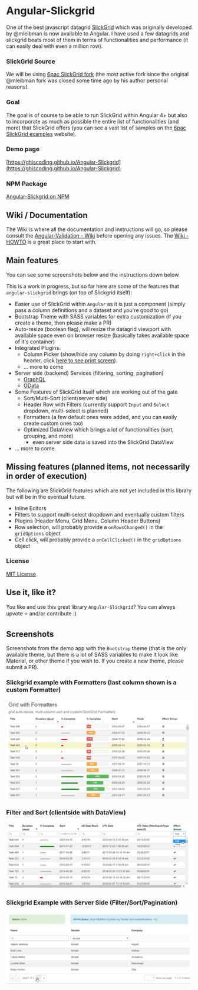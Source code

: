 # Angular-Slickgrid
One of the best javascript datagrid [SlickGrid](https://github.com/mleibman/SlickGrid) which was originally developed by @mleibman is now available to Angular. I have used a few datagrids and slickgrid beats most of them in terms of functionalities and performance (it can easily deal with even a million row).

### SlickGrid Source
We will be using [6pac SlickGrid fork](https://github.com/6pac/SlickGrid/) (the most active fork since the original @mleibman fork was closed some time ago by his author personal reasons).

### Goal
The goal is of course to be able to run SlickGrid within Angular 4+ but also to incorporate as much as possible the entire list of functionalities (and more) that SlickGrid offers (you can see a vast list of samples on the [6pac SlickGrid examples](https://github.com/6pac/SlickGrid/wiki/Examples) website).

### Demo page
[https://ghiscoding.github.io/Angular-Slickgrid](https://ghiscoding.github.io/Angular-Slickgrid)

### NPM Package
[Angular-Slickgrid on NPM](https://www.npmjs.com/package/angular-slickgrid)

<a name="wiki"></a>

## Wiki / Documentation
The Wiki is where all the documentation and instructions will go, so please consult the [Angular-Validation - Wiki](https://github.com/ghiscoding/angular-slickgrid/wiki) before opening any issues. The [Wiki - HOWTO](https://github.com/ghiscoding/angular-slickgrid/wiki/HOWTO---Step-by-Step) is a great place to start with.


<a name="main-features"></a>

## Main features
You can see some screenshots below and the instructions down below.

This is a work in progress, but so far here are some of the features that `angular-slickgrid` brings (on top of Slickgrid itself):
- Easier use of SlickGrid within `Angular` as it is just a component (simply pass a column definitions and a dataset and you're good to go)
- Bootstrap Theme with SASS variables for extra customization (if you create a theme, then please make a PR)
- Auto-resize (boolean flag), will resize the datagrid viewport with available space even on browser resize (basically takes available space of it's container)
- Integrated Plugins.
    - Column Picker (show/hide any column by doing `right+click` in the header, click [here to see print screen](/screenshots/columnPicker.png)).
    - ... more to come
- Server side (backend) Services (filtering, sorting, pagination)
    - [GraphQL](https://github.com/ghiscoding/Angular-Slikgrid/wiki/GraphQL)
    - [OData](https://github.com/ghiscoding/Angular-Slickgrid/wiki/OData)
- Some Features of SlickGrid itself which are working out of the gate
  - Sort/Multi-Sort (client/server side)
  - Header Row with Filters (currently support `Input` and `Select` dropdown, multi-select is planned)
  - Formatters (a few default ones were added, and you can easily create custom ones too)
  - Optimized DataView which brings a lot of functionalities (sort, grouping, and more)
    - even server side data is saved into the SlickGrid DataView
- ... more to come

<a name="missing-features"></a>

## Missing features (planned items, not necessarily in order of execution)
The following are SlickGrid features which are not yet included in this library but will be in the eventual future.
- Inline Editors
- Filters to support multi-select dropdown and eventually custom filters
- Plugins (Header Menu, Grid Menu, Column Header Buttons)
- Row selection, will probably provide a `onRowsChanged()` in the `gridOptions` object
- Cell click, will probably provide a `onCellClicked()` in the `gridOptions` object

### License
[MIT License](https://github.com/ghiscoding/Angular-Slickgrid/blob/master/LICENSE)

## Use it, like it?
You like and use this great library `Angular-Slickgrid`? You can always upvote :star: and/or contribute :)

## Screenshots

Screenshots from the demo app with the `Bootstrap` theme (that is the only available theme, but there is a lot of SASS variables to make it look like Material, or other theme if you wish to. If you create a new theme, please submit a PR).

### Slickgrid example with Formatters (last column shown is a custom Formatter)

![Default Slickgrid Example](/screenshots/formatters.png)

### Filter and Sort (clientside with DataView)

![Slickgrid Server Side](/screenshots/filter_and_sort.png)

### Slickgrid Example with Server Side (Filter/Sort/Pagination)

![Slickgrid Server Side](/screenshots/pagination.png)